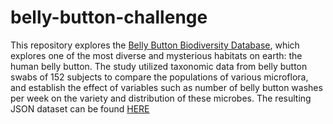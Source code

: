 # belly-button-challenge

This repository explores the [Belly Button Biodiversity Database](https://robdunnlab.com/projects/belly-button-biodiversity/), which explores one of the most diverse and mysterious habitats on earth: the human belly button. The study utilized taxonomic data from belly button swabs of 152 subjects to compare the populations of various microflora, and establish the effect of variables such as number of belly button washes per week on the variety and distribution of these microbes. The resulting JSON dataset can be found [HERE](https://2u-data-curriculum-team.s3.amazonaws.com/dataviz-classroom/v1.1/14-Interactive-Web-Visualizations/02-Homework/samples.json)